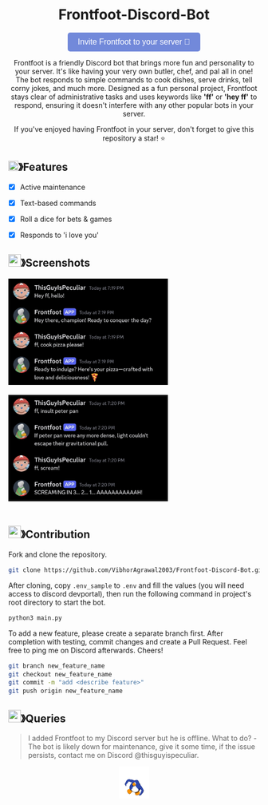 <div align="center">

  <h1 align="center">Frontfoot-Discord-Bot</h1>

<p align="center">
    <a href="https://discord.com/oauth2/authorize?client_id=1175204727500312616" style="text-decoration: none;">
        <button style="
            background-color: #7289DA; 
            color: white; 
            padding: 10px 20px; 
            border: none; 
            border-radius: 5px; 
            font-size: 16px; 
            cursor: pointer;">
            Invite Frontfoot to your server 🐧
        </button>
    </a>
</p>

<p align="center">
    Frontfoot is a friendly Discord bot that brings more fun and personality to your server. It's like having your very own butler, chef, and pal all in one! 
    The bot responds to simple commands to cook dishes, serve drinks, tell corny jokes, and much more. Designed as a fun personal project, Frontfoot stays clear of administrative tasks and uses keywords like <strong>'ff'</strong> or <strong>'hey ff'</strong> to respond, ensuring it doesn't interfere with any other popular bots in your server.
</p>

<p align="center">
    If you've enjoyed having Frontfoot in your server, don't forget to give this repository a star! ⭐
</p>

</div>


<!-- ABOUT THE PROJECT -->

## <img src="https://cdn.discordapp.com/emojis/852881450667081728.gif" width="20px" height="20px">》Features
- [x] Active maintenance
- [x] Text-based commands
- [x] Roll a dice for bets & games
- [x] Responds to 'i love you'



## <img src="https://cdn.discordapp.com/emojis/1028680849195020308.png" width="25px" height="25px">》Screenshots

<div>
    <img width="320px" src="https://github.com/VibhorAgrawal2003/Frontfoot-Discord-Bot/blob/main/screenshots/ss_1.jpg" /><br /><br />
    <img width="320px" src="https://github.com/VibhorAgrawal2003/Frontfoot-Discord-Bot/blob/main/screenshots/ss_2.jpg" /><br /><br />
</div>


## <img src="https://cdn.discordapp.com/emojis/1009754836314628146.gif" width="25px" height="25px">》Contribution


Fork and clone the repository.
```bash
git clone https://github.com/VibhorAgrawal2003/Frontfoot-Discord-Bot.git
```

After cloning, copy `.env_sample` to `.env` and fill the values (you will need access to discord devportal), then run the following command in project's root directory to start the bot.

```bash
python3 main.py
```

To add a new feature, please create a separate branch first. After completion with testing, commit changes and create a Pull Request. Feel free to ping me on Discord afterwards. Cheers!

```bash
git branch new_feature_name
git checkout new_feature_name
git commit -m "add <describe feature>"
git push origin new_feature_name
```


## <img src="https://cdn.discordapp.com/emojis/1015745034076819516.png" width="25px" height="25px">》Queries

> I added Frontfoot to my Discord server but he is offline. What to do?
-The bot is likely down for maintenance, give it some time, if the issue persists, contact me on Discord @thisguyispeculiar.


<div align="center">
    <img width="60px" src="https://github.com/VibhorAgrawal2003/Frontfoot-Discord-Bot/blob/main/media/dance.gif" />
</div>


